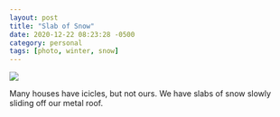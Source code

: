 ```yaml
---
layout: post
title: "Slab of Snow"
date: 2020-12-22 08:23:28 -0500
category: personal
tags: [photo, winter, snow]
---
```


[![](https://live.staticflickr.com/65535/50747242612_f80f20fc2c_c_d.jpg)](https://www.flickr.com/photos/kirbyturner/50747242612)

Many houses have icicles, but not ours. We have slabs of snow slowly sliding off our metal roof.